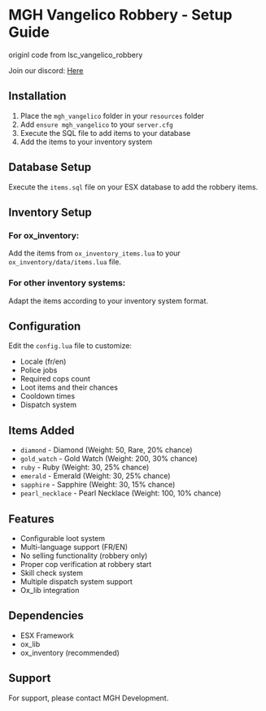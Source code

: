 # MGH Vangelico Robbery - Setup Guide
originl code from lsc_vangelico_robbery

Join our discord: [Here](https://discord.gg/TksepNQBU4) 
## Installation

1. Place the `mgh_vangelico` folder in your `resources` folder
2. Add `ensure mgh_vangelico` to your `server.cfg`
3. Execute the SQL file to add items to your database
4. Add the items to your inventory system

## Database Setup

Execute the `items.sql` file on your ESX database to add the robbery items.

## Inventory Setup

### For ox_inventory:
Add the items from `ox_inventory_items.lua` to your `ox_inventory/data/items.lua` file.

### For other inventory systems:
Adapt the items according to your inventory system format.

## Configuration

Edit the `config.lua` file to customize:
- Locale (fr/en)
- Police jobs
- Required cops count
- Loot items and their chances
- Cooldown times
- Dispatch system

## Items Added

- `diamond` - Diamond (Weight: 50, Rare, 20% chance)
- `gold_watch` - Gold Watch (Weight: 200, 30% chance)
- `ruby` - Ruby (Weight: 30, 25% chance)
- `emerald` - Emerald (Weight: 30, 25% chance)
- `sapphire` - Sapphire (Weight: 30, 15% chance)
- `pearl_necklace` - Pearl Necklace (Weight: 100, 10% chance)

## Features

- Configurable loot system
- Multi-language support (FR/EN)
- No selling functionality (robbery only)
- Proper cop verification at robbery start
- Skill check system
- Multiple dispatch system support
- Ox_lib integration

## Dependencies

- ESX Framework
- ox_lib
- ox_inventory (recommended)

## Support

For support, please contact MGH Development.